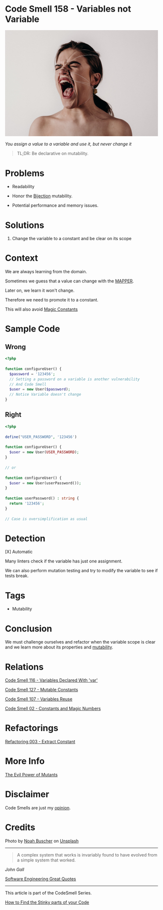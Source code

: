 # Code Smell 158 - Variables not Variable

![Code Smell 158 - Variables not Variable](noah-buscher-txHP_Xkwjeo-unsplash.jpg)

*You assign a value to a variable and use it, but never change it*

> TL;DR: Be declarative on mutability.

# Problems

- Readability

- Honor the [Bijection](../../Theory/The%20One%20and%20Only%20Software%20Design%20Principle/readme.md) mutability.

- Potential performance and memory issues. 

# Solutions

1. Change the variable to a constant and be clear on its scope

# Context

We are always learning from the domain.

Sometimes we guess that a value can change with the [MAPPER](../../Theory/What%20is%20(wrong%20with)%20software/readme.md).

Later on, we learn it won't change.

Therefore we need to promote it to a constant.

This will also avoid [Magic Constants](../../Code%20Smells/Code%20Smell%20%2002%20-%20Constants%20and%20Magic%20Numbers/readme.md)

# Sample Code

## Wrong

[Gist Url]: # (https://gist.github.com/mcsee/ab8aca666d5064bac5a4e8d096900138)
```php
<?php

function configureUser() {
  $password = '123456';
  // Setting a password on a variable is another vulnerability
  // And Code Smell
  $user = new User($password);
  // Notice Variable doesn't change
}
```

## Right

[Gist Url]: # (https://gist.github.com/mcsee/9649878302b3d66603b2cfdce2de87ba)
```php
<?php

define("USER_PASSWORD", '123456')

function configureUser() {  
  $user = new User(USER_PASSWORD);
}

// or 

function configureUser() {  
  $user = new User(userPassword());
}

function userPassword() : string {
  return '123456';
}

// Case is oversimplification as usual
```

# Detection

[X] Automatic 

Many linters check if the variable has just one assignment.

We can also perform mutation testing and try to modify the variable to see if tests break.

# Tags

- Mutability

# Conclusion

We must challenge ourselves and refactor when the variable scope is clear and we learn more about its properties and [mutability](../../Theory/The%20Evil%20Power%20of%20Mutants/readme.md). 

# Relations

[Code Smell 116 - Variables Declared With 'var'](../../Code%20Smells/Code%20Smell%20116%20-%20Variables%20Declared%20With%20'var'/readme.md)

[Code Smell 127 - Mutable Constants](../../Code%20Smells/Code%20Smell%20127%20-%20Mutable%20Constants/readme.md)

[Code Smell 107 - Variables Reuse](../../Code%20Smells/Code%20Smell%20107%20-%20Variables%20Reuse/readme.md)

[Code Smell 02 - Constants and Magic Numbers](../../Code%20Smells/Code%20Smell%20%2002%20-%20Constants%20and%20Magic%20Numbers/readme.md)

# Refactorings

[Refactoring 003 - Extract Constant](../../Refactorings/Refactoring%20003%20-%20Extract%20Constant/readme.md)

# More Info

[The Evil Power of Mutants](../../Theory/The%20Evil%20Power%20of%20Mutants/readme.md)

# Disclaimer

Code Smells are just my [opinion](../../Blogging/I%20Wrote%20More%20than%2090%20Articles%20on%202021%20Here%20is%20What%20I%20Learned/readme.md).

# Credits

Photo by [Noah Buscher](https://unsplash.com/@noahbuscher) on [Unsplash](https://unsplash.com/s/photos/tied)  

* * *

> A complex system that works is invariably found to have evolved from a simple system that worked.

_John Gall_
 
[Software Engineering Great Quotes](../../Quotes/Software%20Engineering%20Great%20Quotes/readme.md)

* * *

This article is part of the CodeSmell Series.

[How to Find the Stinky parts of your Code](../../Code%20Smells/How%20to%20Find%20the%20Stinky%20parts%20of%20your%20Code/readme.md)